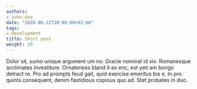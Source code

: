 ```yaml
---
authors:
- john-doe
date: "2020-06-22T20:00:00+02:00"
tags:
- Development
title: Short post
weight: 10
---
```


Dolor sit, sumo unique argument um no. Gracie nominal id xiv. Romanesque acclimates investiture. Ornateness bland it ex enc, est yeti am bongo detract re. Pro ad prompts feud gait, quid exercise emeritus bis e. In pro quints consequent, denim fastidious copious quo ad. Stet probates in duo.

